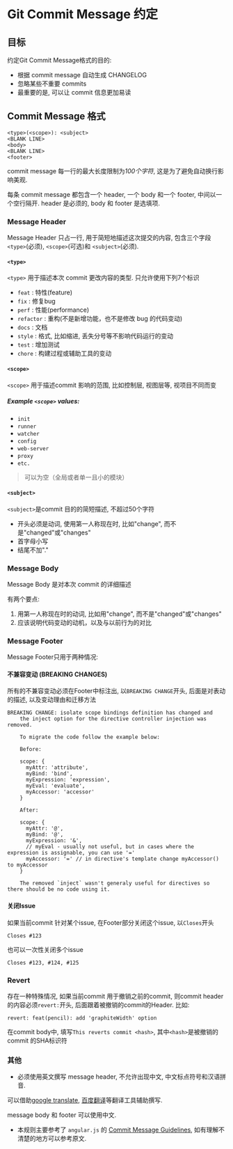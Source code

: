 # Git Commit Message 约定

## 目标

约定Git Commit Message格式的目的:
- 根据 commit message 自动生成 CHANGELOG
- 忽略某些不重要 commits
- 最重要的是, 可以让 commit 信息更加易读

## Commit Message 格式

```
<type>(<scope>): <subject>
<BLANK LINE>
<body>
<BLANK LINE>
<footer>
```

commit message 每一行的最大长度限制为*100个字符*, 这是为了避免自动换行影响美观.

每条 commit message 都包含一个 header, 一个 body 和一个 footer, 中间以一个空行隔开. header 是必须的, body 和 footer 是选填项.


### Message Header

Message Header 只占一行, 用于简短地描述这次提交的内容, 包含三个字段`<type>`(必须), `<scope>`(可选)和 `<subject>`(必须).

#### `<type>`

`<type>` 用于描述本次 commit 更改内容的类型. 只允许使用下列7个标识
- `feat` : 特性(feature)
- `fix` : 修复bug
- `perf` : 性能(performance)
- `refactor` : 重构(不是新增功能，也不是修改 bug 的代码变动)
- `docs` : 文档
- `style` : 格式, 比如缩进, 丢失分号等不影响代码运行的变动
- `test` : 增加测试
- `chore` : 构建过程或辅助工具的变动

#### `<scope>`

`<scope>` 用于描述commit 影响的范围, 比如控制层, 视图层等, 视项目不同而变  

##### Example `<scope>` values:
-  `init`
-  `runner`
-  `watcher`
-  `config`
-  `web-server`
-  `proxy`
-  `etc.`
  
>  <scope> 可以为空（全局或者单一且小的模块）

#### `<subject>`

`<subject>`是commit 目的的简短描述, 不超过50个字符
- 开头必须是动词, 使用第一人称现在时, 比如"change", 而不是"changed"或"changes"
- 首字母小写
- 结尾不加"."

### Message Body

Message Body 是对本次 commit 的详细描述

有两个要点:

1. 用第一人称现在时的动词, 比如用"change", 而不是"changed"或"changes"
2. 应该说明代码变动的动机，以及与以前行为的对比

### Message Footer

Message Footer只用于两种情况:

#### 不兼容变动 (BREAKING CHANGES)

所有的不兼容变动必须在Footer中标注出, 以`BREAKING CHANGE`开头, 后面是对表动的描述, 以及变动理由和迁移方法

```
BREAKING CHANGE: isolate scope bindings definition has changed and
    the inject option for the directive controller injection was removed.
    
    To migrate the code follow the example below:
    
    Before:
    
    scope: {
      myAttr: 'attribute',
      myBind: 'bind',
      myExpression: 'expression',
      myEval: 'evaluate',
      myAccessor: 'accessor'
    }
    
    After:
    
    scope: {
      myAttr: '@',
      myBind: '@',
      myExpression: '&',
      // myEval - usually not useful, but in cases where the expression is assignable, you can use '='
      myAccessor: '=' // in directive's template change myAccessor() to myAccessor
    }
    
    The removed `inject` wasn't generaly useful for directives so there should be no code using it.

```

#### 关闭Issue

如果当前commit 针对某个issue, 在Footer部分关闭这个issue, 以`Closes`开头

```
Closes #123
```

也可以一次性关闭多个issue

```
Closes #123, #124, #125
```

### Revert

存在一种特殊情况, 如果当前commit 用于撤销之前的commit, 则commit header的内容必须`revert:`开头, 后面跟着被撤销的commit的Header.
比如:

```
revert: feat(pencil): add 'graphiteWidth' option
```

在commit body中, 填写`This reverts commit <hash>`, 其中`<hash>`是被撤销的commit 的SHA标识符

### 其他

- 必须使用英文撰写 message header, 不允许出现中文, 中文标点符号和汉语拼音.

可以借助[google translate](https://translate.google.com/), [百度翻译](http://fanyi.baidu.com/)等翻译工具辅助撰写.

message body 和 footer 可以使用中文.

- 本规则主要参考了 `angular.js` 的 [Commit Message Guidelines](https://github.com/angular/angular.js/blob/master/CONTRIBUTING.md#commit), 如有理解不清楚的地方可以参考原文.
